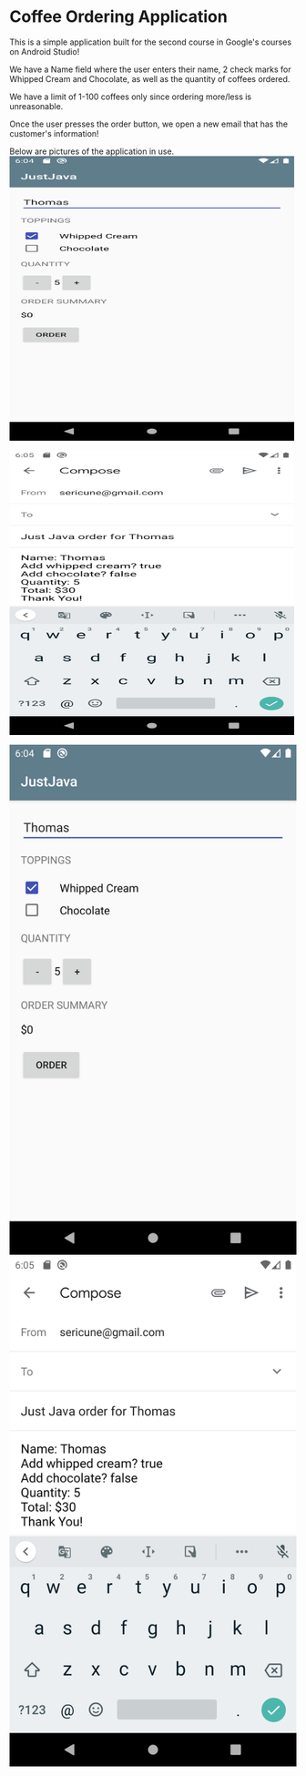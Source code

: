# Coffee Ordering Application

This is a simple application built for the second course in Google's courses on Android Studio!

We have a Name field where the user enters their name, 2 check marks for Whipped Cream and Chocolate, as well as the
quantity of coffees ordered.

We have a limit of 1-100 coffees only since ordering more/less is unreasonable.

Once the user presses the order button, we open a new email that has the customer's information!

Below are pictures of the application in use.
<img src="https://github.com/tnguyenswe/Android-Studio-Projects/blob/master/Pictures/Screenshot_1584839090.png" width="500" height="500">

<img src="https://github.com/tnguyenswe/Android-Studio-Projects/blob/master/Pictures/Screenshot_1584839106.png" width="500" height="500">


![alt text](https://github.com/tnguyenswe/Android-Studio-Projects/blob/master/Pictures/Screenshot_1584839090.png)
![alt_text](https://github.com/tnguyenswe/Android-Studio-Projects/blob/master/Pictures/Screenshot_1584839106.png)
